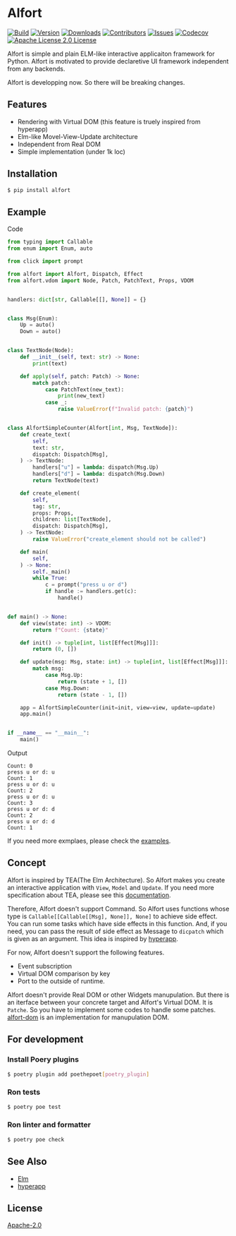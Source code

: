 # Alfort
[![Build][build-shiled]][build-url]
[![Version][version-shield]][version-url]
[![Downloads][download-shield]][download-url]
[![Contributors][contributors-shield]][contributors-url]
[![Issues][issues-shield]][issues-url]
[![Codecov][codecov-shield]][codecov-url]
[![Apache License 2.0 License][license-shield]][license-url]

Alfort is simple and plain ELM-like interactive applicaiton framework for Python.
Alfort is motivated to provide declaretive UI framework independent from any backends.

Alfort is developping now. So there will be breaking changes.

## Features
* Rendering with Virtual DOM (this feature is truely inspired from hyperapp)
* Elm-like Movel-View-Update architecture
* Independent from Real DOM
* Simple implementation (under 1k loc)

## Installation
```bash
$ pip install alfort
```

## Example
Code
```python
from typing import Callable
from enum import Enum, auto

from click import prompt

from alfort import Alfort, Dispatch, Effect
from alfort.vdom import Node, Patch, PatchText, Props, VDOM


handlers: dict[str, Callable[[], None]] = {}


class Msg(Enum):
    Up = auto()
    Down = auto()


class TextNode(Node):
    def __init__(self, text: str) -> None:
        print(text)

    def apply(self, patch: Patch) -> None:
        match patch:
            case PatchText(new_text):
                print(new_text)
            case _:
                raise ValueError(f"Invalid patch: {patch}")


class AlfortSimpleCounter(Alfort[int, Msg, TextNode]):
    def create_text(
        self,
        text: str,
        dispatch: Dispatch[Msg],
    ) -> TextNode:
        handlers["u"] = lambda: dispatch(Msg.Up)
        handlers["d"] = lambda: dispatch(Msg.Down)
        return TextNode(text)

    def create_element(
        self,
        tag: str,
        props: Props,
        children: list[TextNode],
        dispatch: Dispatch[Msg],
    ) -> TextNode:
        raise ValueError("create_element should not be called")

    def main(
        self,
    ) -> None:
        self._main()
        while True:
            c = prompt("press u or d")
            if handle := handlers.get(c):
                handle()


def main() -> None:
    def view(state: int) -> VDOM:
        return f"Count: {state}"

    def init() -> tuple[int, list[Effect[Msg]]]:
        return (0, [])

    def update(msg: Msg, state: int) -> tuple[int, list[Effect[Msg]]]:
        match msg:
            case Msg.Up:
                return (state + 1, [])
            case Msg.Down:
                return (state - 1, [])

    app = AlfortSimpleCounter(init=init, view=view, update=update)
    app.main()


if __name__ == "__main__":
    main()
```

Output
```
Count: 0
press u or d: u
Count: 1
press u or d: u
Count: 2
press u or d: u
Count: 3
press u or d: d
Count: 2
press u or d: d
Count: 1
```

If you need more exmplaes, please check the [examples](https://github.com/ar90n/alfort/tree/main/examples).

## Concept
Alfort is inspired by TEA(The Elm Architecture). So Alfort makes you create an interactive application with `View`, `Model` and `Update`. If you need more specification about TEA, please see this [documentation](https://guide.elm-lang.org/architecture/).

Therefore, Alfort doesn't support Command. So Alfort uses functions whose type is `Callable[[Callable[[Msg], None]], None]` to achieve side effect.
You can run some tasks which have side effects in this function.  And, if you need, you can pass the result of side effect as Message to `dicpatch` which is given as an argument.
This idea is inspired by [hyperapp](https://github.com/jorgebucaran/hyperapp).

For now, Alfort doesn't support the following features.

* Event subscription
* Virtual DOM comparison by key
* Port to the outside of runtime.

Alfort doesn't provide Real DOM or other Widgets manupulation.
But there is an iterface between your concrete target and Alfort's Virtual DOM.
It is `Patche`.  So you have to implement some codes to handle some patches.
[alfort-dom](https://github.com/ar90n/alfort-dom) is an implementation for manupulation DOM.

## For development
### Install Poery plugins
```bash
$ poetry plugin add poethepoet[poetry_plugin]
```

### Ron tests
```bash
$ poetry poe test
```

### Ron linter and formatter
```bash
$ poetry poe check
```

## See Also
* [Elm](https://elm-lang.org/)
* [hyperapp](https://elm-lang.org/)

## License
[Apache-2.0](https://github.com/ar90n/alfort/blob/main/LICENSE)

[download-shield]: https://img.shields.io/pypi/dm/alfort?style=flat
[download-url]: https://pypi.org/project/alfort/
[version-shield]: https://img.shields.io/pypi/v/alfort?style=flat
[version-url]: https://pypi.org/project/alfort/
[build-shiled]: https://img.shields.io/github/workflow/status/ar90n/alfort/CI%20testing/main
[build-url]: https://github.com/ar90n/alfort/actions/workflows/ci-testing.yml
[contributors-shield]: https://img.shields.io/github/contributors/ar90n/alfort.svg?style=flat
[contributors-url]: https://github.com/ar90n/alfort/graphs/contributors
[issues-shield]: https://img.shields.io/github/issues/ar90n/alfort.svg?style=flat
[issues-url]: https://github.com/ar90n/alfort/issues
[license-shield]: https://img.shields.io/github/license/ar90n/alfort.svg?style=flat
[license-url]: https://github.com/ar90n/alfort/blob/master/LICENSE.txt
[codecov-shield]: https://codecov.io/gh/ar90n/alfort/branch/main/graph/badge.svg?token=8GKU96ODLY
[codecov-url]: https://codecov.io/gh/ar90n/alfort
